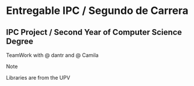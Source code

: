 # Entregable IPC / Segundo de Carrera
## IPC Project / Second Year of Computer Science Degree

TeamWork with @  dantr and @  Camila 

> [!NOTE]
> Libraries are from the UPV

